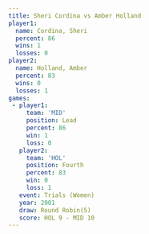 ```yaml
---
title: Sheri Cordina vs Amber Holland
player1:              
  name: Cordina, Sheri
  percent: 86         
  wins: 1             
  losses: 0           
player2:              
  name: Holland, Amber
  percent: 83         
  wins: 0             
  losses: 1           
games:
 - player1:        
     team: 'MID'   
     position: Lead
     percent: 86   
     win: 1        
     loss: 0       
   player2:          
     team: 'HOL'     
     position: Fourth
     percent: 83     
     win: 0          
     loss: 1         
   event: Trials (Women)
   year: 2001           
   draw: Round Robin(5) 
   score: HOL 9 - MID 10
---
```

